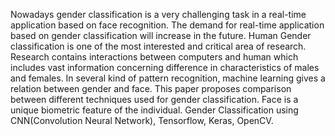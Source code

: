 Nowadays gender classification is a very challenging task in a real-time application based on face recognition. The demand for real-time application based on gender classification will increase in the future. Human Gender classification is one of the most interested and critical area of research. Research contains interactions between computers and human which includes vast information concerning difference in characteristics of males and females. In several kind of pattern recognition, machine learning gives a relation between gender and face. This paper proposes comparison between different techniques used for gender classification. Face is a unique biometric feature of the individual. Gender Classification using CNN(Convolution Neural Network), Tensorflow, Keras, OpenCV.
